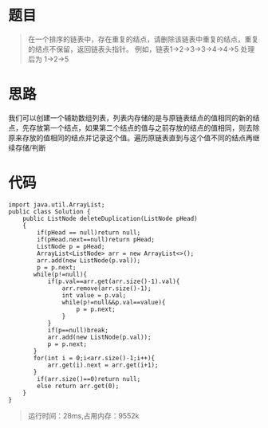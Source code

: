 # 题目
>在一个排序的链表中，存在重复的结点，请删除该链表中重复的结点，重复的结点不保留，返回链表头指针。 例如，链表1->2->3->3->4->4->5 处理后为 1->2->5
# 思路
我们可以创建一个辅助数组列表，列表内存储的是与原链表结点的值相同的新的结点，先存放第一个结点，如果第二个结点的值与之前存放的结点的值相同，则去除原来存放的值相同的结点并记录这个值。遍历原链表直到与这个值不同的结点再继续存储/判断
# 代码
```
import java.util.ArrayList;
public class Solution {
    public ListNode deleteDuplication(ListNode pHead)
    {    
        if(pHead == null)return null;
        if(pHead.next==null)return pHead;
        ListNode p = pHead;
        ArrayList<ListNode> arr = new ArrayList<>();
        arr.add(new ListNode(p.val));
        p = p.next;
       while(p!=null){
           if(p.val==arr.get(arr.size()-1).val){
               arr.remove(arr.size()-1);
               int value = p.val;
               while(p!=null&&p.val==value){
                   p = p.next;
               }
           }
           if(p==null)break;
           arr.add(new ListNode(p.val));
           p = p.next;
       }
       for(int i = 0;i<arr.size()-1;i++){
           arr.get(i).next = arr.get(i+1);
       }
        if(arr.size()==0)return null;
        else return arr.get(0);
    }
}
```
>运行时间：28ms,占用内存：9552k
